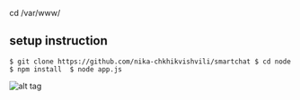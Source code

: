 cd /var/www/

## setup instruction

`$ git clone https://github.com/nika-chkhikvishvili/smartchat
$ cd node
$ npm install 
$ node app.js`

![alt tag](https://docs.google.com/drawings/d/1y4BmbK7VZ2wqZXuLtyRb1HmUio8FiWdq0tklcyjKWb4/pub?w=700&h=364)
